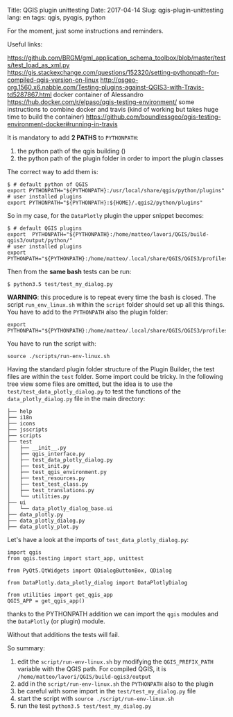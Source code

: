Title: QGIS plugin unittesting
Date: 2017-04-14
Slug: qgis-plugin-unittesting
lang: en
tags: qgis, pyqgis, python

For the moment, just some instructions and reminders.

Useful links:

https://github.com/BRGM/gml_application_schema_toolbox/blob/master/tests/test_load_as_xml.py
https://gis.stackexchange.com/questions/152320/setting-pythonpath-for-compiled-qgis-version-on-linux
http://osgeo-org.1560.x6.nabble.com/Testing-plugins-against-QGIS3-with-Travis-td5287867.html
docker container of Alessandro
https://hub.docker.com/r/elpaso/qgis-testing-environment/
some instructions to combine docker and travis (kind of working but takes huge time to build the container)
https://github.com/boundlessgeo/qgis-testing-environment-docker#running-in-travis


It is mandatory to add **2 PATHS** to `PYTHONPATH`:

1. the python path of the qgis building ()
2. the python path of the plugin folder in order to import the plugin classes

The correct way to add them is:

    $ # default python of QGIS
    export PYTHONPATH="${PYTHONPATH}:/usr/local/share/qgis/python/plugins"
    # user installed plugins
    export PYTHONPATH="${PYTHONPATH}:${HOME}/.qgis2/python/plugins"

So in my case, for the `DataPlotly` plugin the upper snippet becomes:


    $ # default QGIS plugins
    export  PYTHONPATH="${PYTHONPATH}:/home/matteo/lavori/QGIS/build-qgis3/output/python/"
    # user installed plugins
    export PYTHONPATH="${PYTHONPATH}:/home/matteo/.local/share/QGIS/QGIS3/profiles/matteo/python/plugins/"

Then from the **same bash** tests can be run:

    $ python3.5 test/test_my_dialog.py

**WARNING**: this procedure is to repeat every time the bash is closed. The script `run_env_linux.sh` within the `script` folder should set up all this things. You have to add to the `PYTHONPATH` also the plugin folder:

    export PYTHONPATH="${PYTHONPATH}:/home/matteo/.local/share/QGIS/QGIS3/profiles/matteo/python/plugins/"

You have to run the script with:

    source ./scripts/run-env-linux.sh

Having the standard plugin folder structure of the Plugin Builder, the test files are within the `test` folder.
Some import could be tricky. In the following tree view some files are omitted, but the idea is to use the `test/test_data_plotly_dialog.py` to test the functions of the `data_plotly_dialog.py` file in the main directory:

    ├── help
    ├── i18n
    ├── icons
    ├── jsscripts
    ├── scripts
    ├── test
    │   ├── __init__.py
    │   ├── qgis_interface.py
    │   ├── test_data_plotly_dialog.py
    │   ├── test_init.py
    │   ├── test_qgis_environment.py
    │   ├── test_resources.py
    │   ├── test_test_class.py
    │   ├── test_translations.py
    │   └── utilities.py
    ├── ui
    │   └── data_plotly_dialog_base.ui
    ├── data_plotly.py
    ├── data_plotly_dialog.py
    ├── data_plotly_plot.py


Let's have a look at the imports of `test_data_plotly_dialog.py`:

    import qgis
    from qgis.testing import start_app, unittest

    from PyQt5.QtWidgets import QDialogButtonBox, QDialog

    from DataPlotly.data_plotly_dialog import DataPlotlyDialog

    from utilities import get_qgis_app
    QGIS_APP = get_qgis_app()


thanks to the PYTHONPATH addition we can import the `qgis` modules and the `DataPlotly` (or plugin) module.

Without that additions the tests will fail.

So summary:

1. edit the `script/run-env-linux.sh` by modifying the `QGIS_PREFIX_PATH` variable with the QGIS path. For compiled QGIS, it is `/home/matteo/lavori/QGIS/build-qgis3/output`
2. add in the `script/run-env-linux.sh` the `PYTHONPATH` also to the plugin
3. be careful with some import in the `test/test_my_dialog.py` file
4. start the script with `source ./script/run-env-linux.sh`
5. run the test `python3.5 test/test_my_dialog.py`
